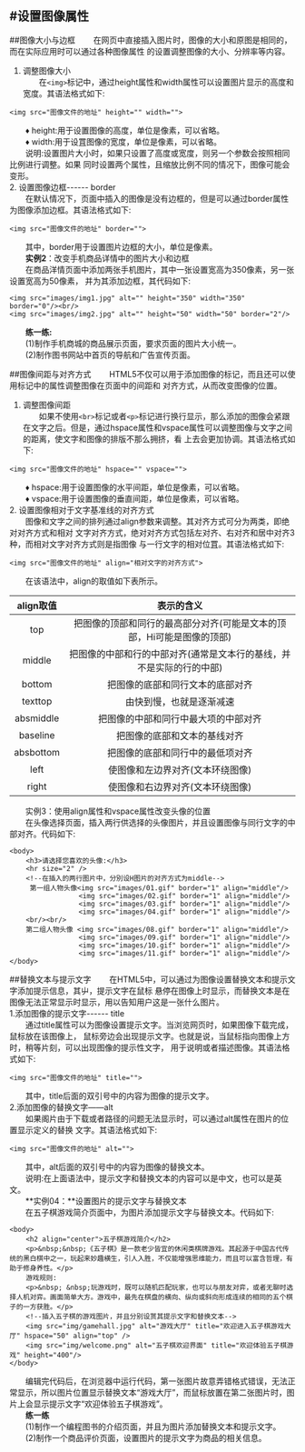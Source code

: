 #设置图像属性
---
##图像大小与边框
&emsp;&emsp;在网页中直接插入图片时，图像的大小和原图是相同的，而在实际应用时可以通过各种图像属性
的设置调整图像的大小、分辨率等内容。  
1. 调整图像大小  
&emsp;&emsp;在```<img>```标记中，通过height属性和width属性可以设置图片显示的高度和宽度。其语法格式如下:  
```
<img src="图像文件的地址" height="" width="">
```
&emsp;&emsp;♦ height:用于设置图像的高度，单位是像素，可以省略。   
&emsp;&emsp;♦ width:用于设罝图像的宽度，单位是像素，可以省略。  
&emsp;&emsp;说明:设置图片大小时，如果只设置了高度或宽度，则另一个参数会按照相同比例进行调整。如果 同时设置两个属性，且缩放比例不同的情况下，图像可能会变形。  
2. 设置图像边框------ border  
&emsp;&emsp;在默认情况下，页面中插入的图像是没有边框的，但是可以通过border属性为图像添加边框。其语法格式如下:
```
<img src="图像文件的地址" border="">
```
&emsp;&emsp;其中，border用于设置图片边框的大小，单位是像素。  
&emsp;&emsp;**实例2**：改变手机商品详情中的图片大小和边框  
&emsp;&emsp;在商品洋情页面中添加两张手机图片，其中一张设置宽高为350像素，另一张设置宽高为50像素， 并为其添加边框，其代码如下:  
```
<img src="images/img1.jpg" alt="" height="350" width="350" border="0"/><br/> 
<img src="images/img2.jpg" alt="" height="50" width="50" border="2"/>
```
&emsp;&emsp;**练一练:**  
&emsp;&emsp;(1)制作手机商城的商品展示页面，要求页面的图片大小统一。  
&emsp;&emsp;(2)制作图书网站中首页的导航和广告宣传页面。  

##图像间距与对齐方式
&emsp;&emsp;HTML5不仅可以用于添加图像的标记，而且还可以使用标记中的属性调整图像在页面中的间距和
对齐方式，从而改变图像的位置。  
1. 调整图像间距  
&emsp;&emsp;如果不使用```<br>```标记或者```<p>```标记进行换行显示，那么添加的图像会紧跟在文字之后。但是，通过hspace属性和vspace属性可以调整图像与文字之间的距离，使文字和图像的排版不那么拥挤，看 上去会更加协调。其语法格式如下:
```
<img src="图像文件的地址" hspace="" vspace="">
```
&emsp;&emsp;♦ hspace:用于设置图像的水平间距，单位是像素，可以省略。  
&emsp;&emsp;♦ vspace:用于设置图像的垂直间距，单位是像素，可以省略。  
2. 设置图像相对于文字基准线的对齐方式  
&emsp;&emsp;图像和文字之间的排列通过align参数来调整。其对齐方式可分为两类，即绝对对齐方式和相对 文字对齐方式，绝对对齐方式包括左对齐、右对齐和居中对齐3种，而相对文字对齐方式则是指图像 与一行文字的相对位罝。其语法格式如下:
```
<img src="图像文件的地址" align="相对文字的对齐方式">
```
&emsp;&emsp;在该语法中，align的取值如下表所示。  

| align取值 |                          表示的含义                          |
| :-------: | :----------------------------------------------------------: |
|    top    | 把图像的顶部和同行的最高部分对齐(可能是文本的顶部，Hi可能是图像的顶部) |
|  middle   | 把图像的中部和行的中部对齐(通常是文本行的基线，并不是实际的行的中部) |
|  bottom   |               把图像的底部和同行文本的底部对齐               |
|  texttop  |                   由快到慢，也就是逐渐减速                   |
| absmiddle |             把图像的中部和同行中最大项的中部对齐             |
| baseline  |                 把图像的底部和文本的基线对齐                 |
| absbottom |               把图像的底部和同行中的最低项对齐               |
|   left    |               使图像和左边界对齐(文本环绕图像)               |
|   right    |               使图像和右边界对齐(文本环绕图像)               |

&emsp;&emsp;实例3：使用align属性和vspace属性改变头像的位置  
&emsp;&emsp;在头像选择页面，插入两行供选择的头像图片，并且设置图像与同行文字的中部对齐。代码如下:  
```
<body>
	<h3>请选择您喜欢的头像:</h3>
	<hr size="2" /> 
	<!--在插入的两行图片中，分別设H图片的对齐方式为middle-->
	 第一组人物头像<img src="images/01.gif" border="1" align="middle"/>
				 <img src="images/02.gif" border="1" align="middle"/> 
				 <img src="images/03.gif" border="1" align="middle"/>
				 <img src="images/04.gif" border="1" align="middle"/>
	<br/><br/>
	第二组人物头像 <img src="images/08.gif" border="1" align="middle"/>
				 <img src="images/09.gif" border="1" align="middle"/> 
				 <img src="images/10.gif" border="1" align="middle"/>
				 <img src="images/11.gif" border="1" align="middle"/>
</body>
```
##替换文本与提示文字
&emsp;&emsp;在HTML5中，可以通过为图像设置替换文本和提示文字添加提示信息，其屮，提示文字在鼠标
悬停在图像上时显示，而替换文本是在图像无法正常显示时显示，用以告知用户这是一张什么图片。    
1.添加图像的提示文字------ title  
&emsp;&emsp;通过title属性可以为图像设置提示文字。当浏览网页时，如果图像下载完成，鼠标放在该图像上， 鼠标旁边会出现提示文字。也就是说，当鼠标指向图像上方时，稍等片刻，可以出现图像的提示性文字， 用于说明或者描述图像。其语法格式如下:  
```
<img src="图像文件的地址" title="">
```
&emsp;&emsp;其中，title后面的双引号中的内容为图像的提示文字。  
2.添加图像的替换文字——alt  
&emsp;&emsp;如果阁片由于下载或者路径的问题无法显示时，可以通过alt属性在图片的位置显示定义的替换 文字。其语法格式如下:
```
<img src="图像文件的地址" alt="">
```
&emsp;&emsp;其中，alt后面的双引号中的内容为图像的替换文本。  
&emsp;&emsp;说明:在上面语法中，提示文字和替换文本的内容可以是中文，也可以是英文。  
&emsp;&emsp;**实例04：**设置图片的提示文字与替换文本  
&emsp;&emsp;在五子棋游戏简介页面中，为图片添加提示文字与替换文本。代码如下:  
```
<body>
	<h2 align="center">五子棋游戏简介</h2>
	<p>&nbsp;&nbsp;《五子棋》是一款老少皆宜的休闲类棋牌游戏。其起源于中国古代传统的黑白棋中之一，玩起来妙趣横生，引人入胜，不仅能增强思维能力，而且可以富含哲理，有助于修身养性。</p>
	游戏规则:
	<p>&nbsp; &nbsp;玩游戏时，既可以随机匹配玩家，也可以与朋友对弈，或者无聊时选择人机对弈。画面简单大方。游戏中，最先在棋盘的横向、纵向或斜向形成连续的相同的五个棋子的一方获胜。</p>
	<!--插入五子棋的游戏图片，并且分别设贳其提示文字和替换文本-->
	<img src="img/gamehall.jpg" alt="游戏大厅" title="欢迎进入五子棋游戏大厅" hspace="50" align="top" />
	<img src="img/welcome.png" alt="五子棋欢迎界面" title="欢迎体验五子棋游戏" height="400"/>
</body>
```
&emsp;&emsp;编辑完代码后，在浏览器中运行代码，第一张图片故意弄错格式错误，无法正常显示，所以图片位置显示替换文本“游戏大厅”，而鼠标放置在第二张图片时，图片上会显示提示文字“欢迎体验五子棋游戏”。  
&emsp;&emsp;**练一练**    
&emsp;&emsp;(1)制作一个编程图书的介绍页面，并且为图片添加替换文本和提示文字。  
&emsp;&emsp;(2)制作一个商品评价页面，设置图片的提示文字为商品的相关信息。   








